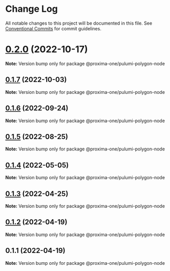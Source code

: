 # Change Log

All notable changes to this project will be documented in this file.
See [Conventional Commits](https://conventionalcommits.org) for commit guidelines.

# [0.2.0](https://github.com/proxima-one/pulumi-components/compare/@proxima-one/pulumi-polygon-node@0.1.8...@proxima-one/pulumi-polygon-node@0.2.0) (2022-10-17)

**Note:** Version bump only for package @proxima-one/pulumi-polygon-node





## [0.1.7](https://github.com/proxima-one/pulumi-components/compare/@proxima-one/pulumi-polygon-node@0.1.6...@proxima-one/pulumi-polygon-node@0.1.7) (2022-10-03)

**Note:** Version bump only for package @proxima-one/pulumi-polygon-node





## [0.1.6](https://github.com/proxima-one/pulumi-components/compare/@proxima-one/pulumi-polygon-node@0.1.5...@proxima-one/pulumi-polygon-node@0.1.6) (2022-09-24)

**Note:** Version bump only for package @proxima-one/pulumi-polygon-node





## [0.1.5](https://github.com/proxima-one/pulumi-components/compare/@proxima-one/pulumi-polygon-node@0.1.4...@proxima-one/pulumi-polygon-node@0.1.5) (2022-08-25)

**Note:** Version bump only for package @proxima-one/pulumi-polygon-node





## [0.1.4](https://github.com/proxima-one/pulumi-components/compare/@proxima-one/pulumi-polygon-node@0.1.3...@proxima-one/pulumi-polygon-node@0.1.4) (2022-05-05)

**Note:** Version bump only for package @proxima-one/pulumi-polygon-node





## [0.1.3](https://github.com/proxima-one/pulumi-components/compare/@proxima-one/pulumi-polygon-node@0.1.2...@proxima-one/pulumi-polygon-node@0.1.3) (2022-04-25)

**Note:** Version bump only for package @proxima-one/pulumi-polygon-node





## [0.1.2](https://github.com/proxima-one/pulumi-components/compare/@proxima-one/pulumi-polygon-node@0.1.1...@proxima-one/pulumi-polygon-node@0.1.2) (2022-04-19)

**Note:** Version bump only for package @proxima-one/pulumi-polygon-node





## 0.1.1 (2022-04-19)

**Note:** Version bump only for package @proxima-one/pulumi-polygon-node
